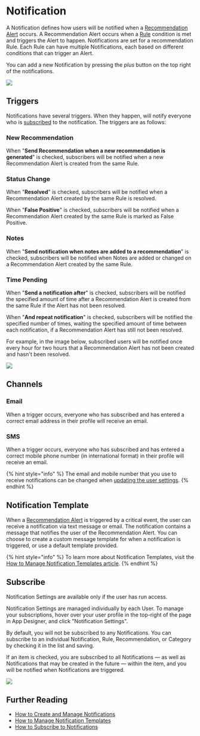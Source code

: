 # Notification

A Notification defines how users will be notified when a [Recommendation Alert](recommendation-alert.md) occurs. A Recommendation Alert occurs when a [Rule](rule.md) condition is met and triggers the Alert to happen. Notifications are set for a recommendation Rule. Each Rule can have multiple Notifications, each based on different conditions that can trigger an Alert.

You can add a new Notification by pressing the _plus_ button on the top right of the notifications.

![](../../.gitbook/assets/notifs\_1.png)

## Triggers

Notifications have several triggers. When they happen, will notify everyone who is [subscribed](notification.md#subscribe) to the notification. The triggers are as follows:

### New Recommendation

When "**Send Recommendation when a new recommendation is generated**" is checked, subscribers will be notified when a new Recommendation Alert is created from the same Rule.

### Status Change

When "**Resolved**" is checked, subscribers will be notified when a Recommendation Alert created by the same Rule is resolved.

When "**False Positive**" is checked, subscribers will be notified when a Recommendation Alert created by the same Rule is marked as False Positive.

### Notes

When "**Send notification when notes are added to a recommendation**" is checked, subscribers will be notified when Notes are added or changed on a Recommendation Alert created by the same Rule.

### Time Pending

When "**Send a notification after**" is checked, subscribers will be notified the specified amount of time after a Recommendation Alert is created from the same Rule if the Alert has not been resolved.

When "**And repeat notification**" is checked, subscribers will be notified the specified number of times, waiting the specified amount of time between each notification, if a Recommendation Alert has still not been resolved.

For example, in the image below, subscribed users will be notified once every hour for two hours that a Recommendation Alert has not been created and hasn't been resolved.

![](../../.gitbook/assets/notifs\_2.png)

## Channels

### Email

When a trigger occurs, everyone who has subscribed and has entered a correct email address in their profile will receive an email.

### SMS

When a trigger occurs, everyone who has subscribed and has entered a correct mobile phone number (in international format) in their profile will receive an email.

{% hint style="info" %}
The email and mobile number that you use to receive notifications can be changed when [updating the user settings](../../administration/users/profile.md).
{% endhint %}

## Notification Template

When a [Recommendation Alert](recommendation-alert.md) is triggered by a critical event, the user can receive a notification via text message or email. The notification contains a message that notifies the user of the Recommendation Alert. You can choose to create a custom message template for when a notification is triggered, or use a default template provided. &#x20;

{% hint style="info" %}
To learn more about Notification Templates, visit the [How to Manage Notification Templates article](../../how-tos/recommendations/manage-notification-templates.md).
{% endhint %}

## Subscribe

Notification Settings are available only if the user has run access.

Notification Settings are managed individually by each User. To manage your subscriptions, hover over your user profile in the top-right of the page in App Designer, and click "Notification Settings".

By default, you will not be subscribed to any Notifications. You can subscribe to an individual Notification, Rule, Recommendation, or Category by checking it in the list and saving.&#x20;

If an item is checked, you are subscribed to all Notifications — as well as Notifications that may be created in the future — within the item, and you will be notified when Notifications are triggered.

![](<../../.gitbook/assets/image (731).png>)

## Further Reading

* [How to Create and Manage Notifications](../../how-tos/recommendations/manage-notifications.md)
* [How to Manage Notification Templates](../../how-tos/recommendations/manage-notification-templates.md)
* [How to Subscribe to Notifications](../../how-tos/recommendations/subscribe-to-notifications.md)
